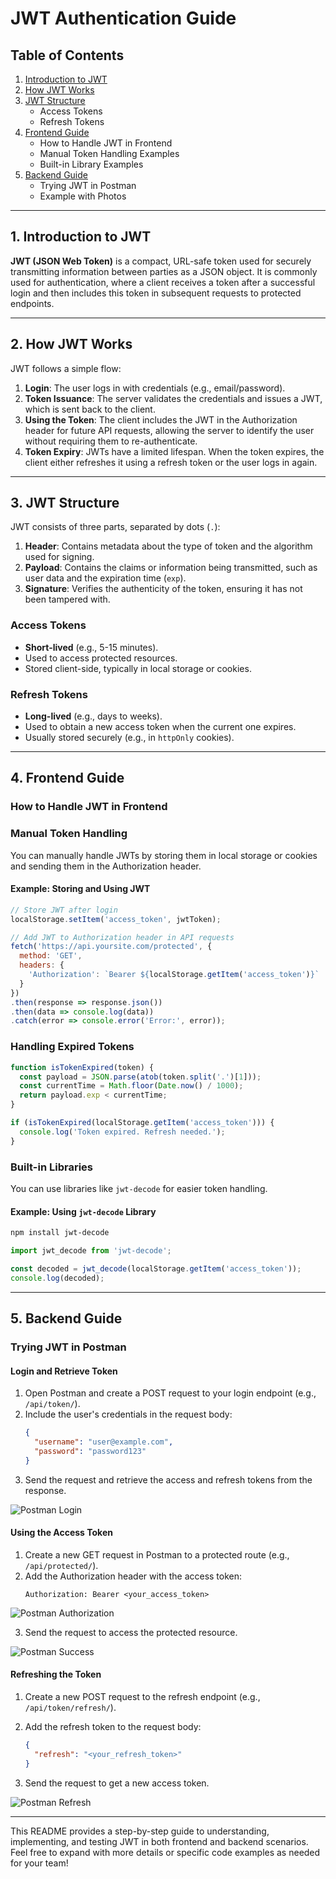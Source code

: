 # JWT Authentication Guide

## **Table of Contents**
1. [Introduction to JWT](##introduction-to-jwt)
2. [How JWT Works](#how-jwt-works)
3. [JWT Structure](#jwt-structure)
    - Access Tokens
    - Refresh Tokens
4. [Frontend Guide](#frontend-guide)
    - How to Handle JWT in Frontend
    - Manual Token Handling Examples
    - Built-in Library Examples
5. [Backend Guide](#backend-guide)
    - Trying JWT in Postman
    - Example with Photos

---

## **1. Introduction to JWT**
<a id="introduction-to-jwt"></a>
**JWT (JSON Web Token)** is a compact, URL-safe token used for securely transmitting information between parties as a JSON object. It is commonly used for authentication, where a client receives a token after a successful login and then includes this token in subsequent requests to protected endpoints.

---

## **2. How JWT Works**

JWT follows a simple flow:
1. **Login**: The user logs in with credentials (e.g., email/password).
2. **Token Issuance**: The server validates the credentials and issues a JWT, which is sent back to the client.
3. **Using the Token**: The client includes the JWT in the Authorization header for future API requests, allowing the server to identify the user without requiring them to re-authenticate.
4. **Token Expiry**: JWTs have a limited lifespan. When the token expires, the client either refreshes it using a refresh token or the user logs in again.

---

## **3. JWT Structure**

JWT consists of three parts, separated by dots (`.`):
1. **Header**: Contains metadata about the type of token and the algorithm used for signing.
2. **Payload**: Contains the claims or information being transmitted, such as user data and the expiration time (`exp`).
3. **Signature**: Verifies the authenticity of the token, ensuring it has not been tampered with.

### **Access Tokens**
- **Short-lived** (e.g., 5-15 minutes).
- Used to access protected resources.
- Stored client-side, typically in local storage or cookies.

### **Refresh Tokens**
- **Long-lived** (e.g., days to weeks).
- Used to obtain a new access token when the current one expires.
- Usually stored securely (e.g., in `httpOnly` cookies).

---

## **4. Frontend Guide**

### **How to Handle JWT in Frontend**

### **Manual Token Handling**

You can manually handle JWTs by storing them in local storage or cookies and sending them in the Authorization header.

#### **Example: Storing and Using JWT**

```javascript
// Store JWT after login
localStorage.setItem('access_token', jwtToken);

// Add JWT to Authorization header in API requests
fetch('https://api.yoursite.com/protected', {
  method: 'GET',
  headers: {
    'Authorization': `Bearer ${localStorage.getItem('access_token')}`
  }
})
.then(response => response.json())
.then(data => console.log(data))
.catch(error => console.error('Error:', error));
```

### **Handling Expired Tokens**

```javascript
function isTokenExpired(token) {
  const payload = JSON.parse(atob(token.split('.')[1]));
  const currentTime = Math.floor(Date.now() / 1000);
  return payload.exp < currentTime;
}

if (isTokenExpired(localStorage.getItem('access_token'))) {
  console.log('Token expired. Refresh needed.');
}
```

### **Built-in Libraries**

You can use libraries like `jwt-decode` for easier token handling.

#### **Example: Using `jwt-decode` Library**

```bash
npm install jwt-decode
```

```javascript
import jwt_decode from 'jwt-decode';

const decoded = jwt_decode(localStorage.getItem('access_token'));
console.log(decoded);
```

---

## **5. Backend Guide**

### **Trying JWT in Postman**

#### **Login and Retrieve Token**
1. Open Postman and create a POST request to your login endpoint (e.g., `/api/token/`).
2. Include the user's credentials in the request body:
   ```json
   {
     "username": "user@example.com",
     "password": "password123"
   }
   ```
3. Send the request and retrieve the access and refresh tokens from the response.

![Postman Login](https://i.imgur.com/POSTMAN_LOGIN_EXAMPLE.png)

#### **Using the Access Token**

1. Create a new GET request in Postman to a protected route (e.g., `/api/protected/`).
2. Add the Authorization header with the access token:
   ```
   Authorization: Bearer <your_access_token>
   ```

![Postman Authorization](https://i.imgur.com/POSTMAN_AUTHORIZATION_EXAMPLE.png)

3. Send the request to access the protected resource.

![Postman Success](https://i.imgur.com/POSTMAN_SUCCESS_EXAMPLE.png)

#### **Refreshing the Token**

1. Create a new POST request to the refresh endpoint (e.g., `/api/token/refresh/`).
2. Add the refresh token to the request body:
   ```json
   {
     "refresh": "<your_refresh_token>"
   }
   ```

3. Send the request to get a new access token.

![Postman Refresh](https://i.imgur.com/POSTMAN_REFRESH_EXAMPLE.png)

---

This README provides a step-by-step guide to understanding, implementing, and testing JWT in both frontend and backend scenarios. Feel free to expand with more details or specific code examples as needed for your team!

